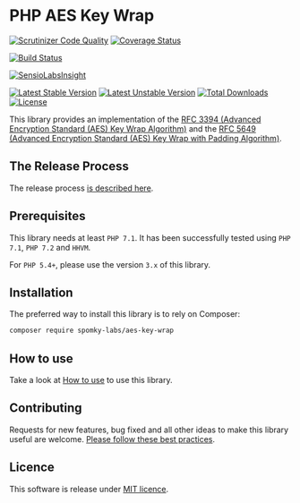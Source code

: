 PHP AES Key Wrap
================

[![Scrutinizer Code Quality](https://scrutinizer-ci.com/g/Spomky-Labs/aes-key-wrap/badges/quality-score.png?b=master)](https://scrutinizer-ci.com/g/Spomky-Labs/aes-key-wrap/?branch=master)
[![Coverage Status](https://coveralls.io/repos/Spomky-Labs/aes-key-wrap/badge.svg?branch=master&service=github)](https://coveralls.io/github/Spomky-Labs/aes-key-wrap?branch=master)

[![Build Status](https://travis-ci.org/Spomky-Labs/aes-key-wrap.svg?branch=master)](https://travis-ci.org/Spomky-Labs/aes-key-wrap)

[![SensioLabsInsight](https://insight.sensiolabs.com/projects/e61c91cf-1860-4416-946b-4c7b74ea01a5/big.png)](https://insight.sensiolabs.com/projects/e61c91cf-1860-4416-946b-4c7b74ea01a5)

[![Latest Stable Version](https://poser.pugx.org/spomky-labs/aes-key-wrap/v/stable.png)](https://packagist.org/packages/spomky-labs/aes-key-wrap)
[![Latest Unstable Version](https://poser.pugx.org/spomky-labs/aes-key-wrap/v/unstable.png)](https://packagist.org/packages/spomky-labs/aes-key-wrap)
[![Total Downloads](https://poser.pugx.org/spomky-labs/aes-key-wrap/downloads.png)](https://packagist.org/packages/spomky-labs/aes-key-wrap)
[![License](https://poser.pugx.org/spomky-labs/aes-key-wrap/license.png)](https://packagist.org/packages/spomky-labs/aes-key-wrap)


This library provides an implementation of the [RFC 3394 (Advanced Encryption Standard (AES) Key Wrap Algorithm)](https://tools.ietf.org/html/rfc3394) and the [RFC 5649 (Advanced Encryption Standard (AES) Key Wrap with Padding Algorithm)](https://tools.ietf.org/html/rfc5649).

## The Release Process

The release process [is described here](doc/Release.md).

## Prerequisites

This library needs at least `PHP 7.1`.
It has been successfully tested using `PHP 7.1`, `PHP 7.2` and `HHVM`.

For `PHP 5.4+`, please use the version `3.x` of this library.

## Installation

The preferred way to install this library is to rely on Composer:

```sh
composer require spomky-labs/aes-key-wrap
```

## How to use

Take a look at [How to use](doc/Use.md) to use this library.

## Contributing

Requests for new features, bug fixed and all other ideas to make this library useful are welcome. [Please follow these best practices](doc/Contributing.md).

## Licence

This software is release under [MIT licence](LICENSE).
